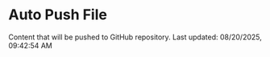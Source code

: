 # Auto Push File

Content that will be pushed to GitHub repository.
Last updated: 08/20/2025, 09:42:54 AM
